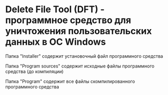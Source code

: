 # Delete File Tool (DFT) - программное средство для уничтожения пользовательских данных в ОС Windows
Папка "Installer" содержит установочный файл программного средства

Папка "Program sources" содержит исходные файлы программного средства (до компиляции)

Папка "Program" содержит все файлы скомпилированного программного средства
